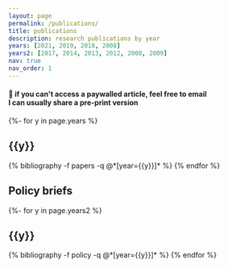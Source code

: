 ```yaml
---
layout: page
permalink: /publications/
title: publications
description: research publications by year
years: [2021, 2019, 2018, 2008]
years2: [2017, 2014, 2013, 2012, 2008, 2009]
nav: true
nav_order: 1
---
```


#### :pushpin: if you can't access a paywalled article, feel free to email <br> I can usually share a pre-print version

<!-- [**Working papers** :arrow_heading_down:](#projects) -->
<!-- _pages/publications.md -->
<div class="publications">

{%- for y in page.years %}
  <h2 class="year">{{y}}</h2>
  {% bibliography -f papers -q @*[year={{y}}]* %}
{% endfor %}

</div>

## Policy briefs

<div class="publications">

{%- for y in page.years2 %}
  <h2 class="year">{{y}}</h2>
  {% bibliography -f policy -q @*[year={{y}}]* %}
{% endfor %}

</div>

